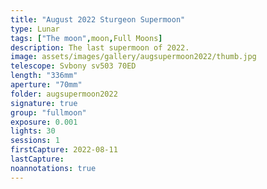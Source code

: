 ```yaml
---
title: "August 2022 Sturgeon Supermoon"
type: Lunar
tags: ["The moon",moon,Full Moons]
description: The last supermoon of 2022.
image: assets/images/gallery/augsupermoon2022/thumb.jpg
telescope: Svbony sv503 70ED
length: "336mm"
aperture: "70mm"
folder: augsupermoon2022
signature: true
group: "fullmoon"
exposure: 0.001
lights: 30
sessions: 1
firstCapture: 2022-08-11 
lastCapture:
noannotations: true
---
```

